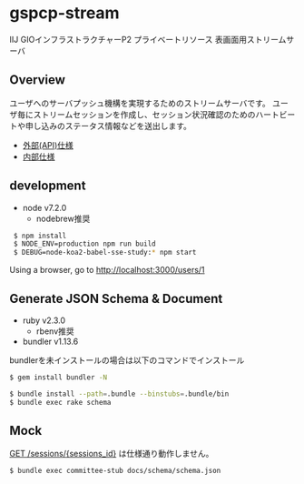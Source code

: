 # gspcp-stream

IIJ GIOインフラストラクチャーP2 プライベートリソース 表画面用ストリームサーバ

## Overview

ユーザへのサーバプッシュ機構を実現するためのストリームサーバです。
ユーザ毎にストリームセッションを作成し、セッション状況確認のためのハートビートや申し込みのステータス情報などを送出します。

 - [外部(API)仕様](docs/schema/schema.md)
 - [内部仕様](../../wiki/内部仕様)

## development

 - node v7.2.0
   - nodebrew推奨

```bash
 $ npm install
 $ NODE_ENV=production npm run build
 $ DEBUG=node-koa2-babel-sse-study:* npm start
```

Using a browser, go to [http://localhost:3000/users/1](http://localhost:3000/users/1)

## Generate JSON Schema & Document

 - ruby v2.3.0
   - rbenv推奨
 - bundler v1.13.6

bundlerを未インストールの場合は以下のコマンドでインストール

```bash
$ gem install bundler -N
```

```bash
$ bundle install --path=.bundle --binstubs=.bundle/bin
$ bundle exec rake schema
```

## Mock

<a href="docs/schema/schema.md#link-GET-sessions-/sessions/{(%23%2Fdefinitions%2Fsessions%2Fdefinitions%2Fid)}">GET /sessions/{sessions_id}</a>
は仕様通り動作しません。


```bash
$ bundle exec committee-stub docs/schema/schema.json
```
